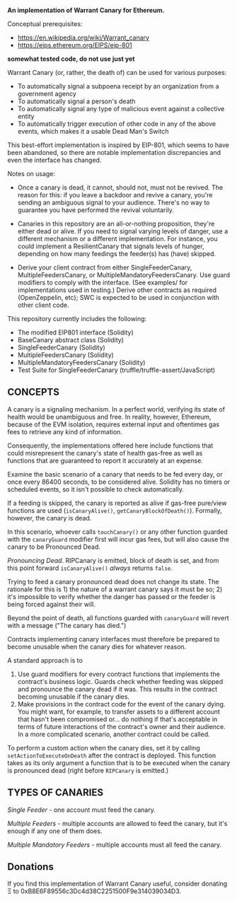 **An implementation of Warrant Canary for Ethereum.**

Conceptual prerequisites:
- https://en.wikipedia.org/wiki/Warrant_canary
- https://eips.ethereum.org/EIPS/eip-801

**somewhat tested code, do not use just yet**

Warrant Canary (or, rather, the death of) can be used for various purposes:
* To automatically signal a subpoena receipt by an organization from a government agency
* To automatically signal a person's death
* To automatically signal any type of malicious event against a collective entity
* To automatically trigger execution of other code in any of the above events, which
  makes it a usable Dead Man's Switch

This best-effort implementation is inspired by EIP-801, which seems to have been
abandoned, so there are notable implementation discrepancies and even the interface
has changed.

Notes on usage:
- Once a canary is dead, it cannot, should not, must not be revived. The reason for this:
  if you leave a backdoor and revive a canary, you're sending an ambiguous signal to your
  audience. There's no way to guarantee you have performed the revival voluntarily.

- Canaries in this repository are an all-or-nothing proposition, they're either dead
  or alive. If you need to signal varying levels of danger, use a different mechanism or
  a different implementation. For instance, you could implement a ResilientCanary that
  signals levels of hunger, depending on how many feedings the feeder(s) has (have) skipped.

- Derive your client contract from either SingleFeederCanary, MultipleFeedersCanary, or
  MultipleMandatoryFeedersCanary. Use guard modifiers to comply with the interface.
  (See examples/ for implementations used in testing.) Derive other contracts as required
  (OpenZeppelin, etc); SWC is expected to be used in conjunction with other client code.


This repository currently includes the following:
* The modified EIP801 interface (Solidity)
* BaseCanary abstract class (Solidity)
* SingleFeederCanary (Solidity)
* MultipleFeedersCanary (Solidity)
* MultipleMandatoryFeedersCanary (Solidity)
* Test Suite for SingleFeederCanary (truffle/truffle-assert/JavaScript)

## CONCEPTS
A canary is a signaling mechanism. In a perfect world, verifying its state of health would be unambiguous and free. In reality, however, Ethereum, because of the EVM isolation, requires external input and oftentimes gas fees to retrieve any kind of information.

Consequently, the implementations offered here include functions that could misrepresent the canary's state of health gas-free as well as functions that are guaranteed to report it accurately at an expense.

Examine the basic scenario of a canary that needs to be fed every day, or once every 86400 seconds, to be considered alive. Solidity has no timers or scheduled events, so it isn't possible to check automatically.

If a feeding is skipped, the canary is reported as alive if gas-free pure/view functions are used (`isCanaryAlive()`, `getCanaryBlockOfDeath()`). Formally, however, the canary is dead.

In this scenario, whoever calls `touchCanary()` or any other function guarded with the `canaryGuard` modifier first will incur gas fees, but will also cause the canary to be Pronounced Dead.

*Pronouncing Dead*. RIPCanary is emitted, block of death is set, and from this point forward `isCanaryAlive()` *always* returns `false`.

Trying to feed a canary pronounced dead does not change its state. The rationale for this is 1) the nature of a warrant canary says it must be so; 2) it's impossible to verify whether the danger has passed or the feeder is being forced against their will.

Beyond the point of death, all functions guarded with `canaryGuard` will revert with a message ("The canary has died.")

Contracts implementing canary interfaces must therefore be prepared to become unusable when the canary dies for whatever reason.

A standard approach is to
1) Use guard modifiers for every contract functions that implements the contract's business logic. Guards check whether feeding was skipped and pronounce the canary dead if it was. This results in the contract becoming unusable if the canary dies.
2) Make provisions in the contract code for the event of the canary dying. You might want, for example, to transfer assets to a different account that hasn't been compromised or... do nothing if that's acceptable in terms of future interactions of the contract's owner and their audience. In a more complicated scenario, another contract could be called.

To perform a custom action when the canary dies, set it by calling `setActionToExecuteOnDeath` after the contract is deployed. This function takes as its only argument a function that is to be executed when the canary is pronounced dead (right before `RIPCanary` is emitted.)

## TYPES OF CANARIES
_Single Feeder_ - one account must feed the canary.

_Multiple Feeders_ - multiple accounts are allowed to feed the canary, but it's enough if any one of them does.

_Multiple Mandatory Feeders_ - multiple accounts must all feed the canary.

## Donations 
If you find this implementation of Warrant Canary useful, consider donating Ξ to 0xB8E6F89556c3Dc4d38C2251500F9e314039034D3.